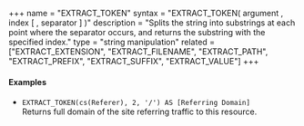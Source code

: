 +++
name = "EXTRACT_TOKEN"
syntax = "EXTRACT_TOKEN( argument <STRING>, index <INTEGER> [ , separator <STRING> ] )"
description = "Splits the string into substrings at each point where the separator occurs, and returns the substring with the specified index."
type = "string manipulation"
related = ["EXTRACT_EXTENSION", "EXTRACT_FILENAME", "EXTRACT_PATH", "EXTRACT_PREFIX", "EXTRACT_SUFFIX", "EXTRACT_VALUE"]
+++

#### Examples
- `EXTRACT_TOKEN(cs(Referer), 2, '/') AS [Referring Domain]`  
  Returns full domain of the site referring traffic to this resource.

